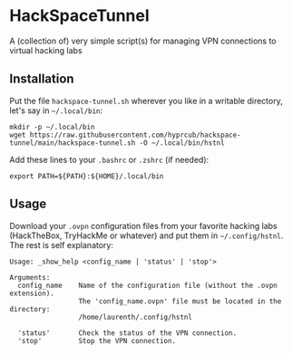 # HackSpaceTunnel
A (collection of) very simple script(s) for managing VPN connections to virtual hacking labs

## Installation

Put the file `hackspace-tunnel.sh` wherever you like in a writable directory, let's say in `~/.local/bin`:
```shell
mkdir -p ~/.local/bin
wget https://raw.githubusercontent.com/hyprcub/hackspace-tunnel/main/hackspace-tunnel.sh -O ~/.local/bin/hstnl
```

Add these lines to your `.bashrc` or `.zshrc` (if needed):
```shell
export PATH=${PATH}:${HOME}/.local/bin
```

## Usage

Download your `.ovpn` configuration files from your favorite hacking labs (HackTheBox, TryHackMe or whatever) and put them in `~/.config/hstnl`. The rest is self explanatory:
```
Usage: _show_help <config_name | 'status' | 'stop'>

Arguments:
  config_name    Name of the configuration file (without the .ovpn extension).
                 The 'config_name.ovpn' file must be located in the directory:
                 /home/laurenth/.config/hstnl

  'status'       Check the status of the VPN connection.
  'stop'         Stop the VPN connection.
```

